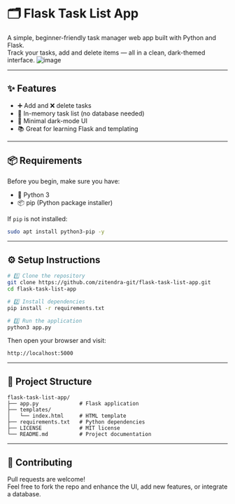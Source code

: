 # 🗂️ Flask Task List App

A simple, beginner-friendly task manager web app built with Python and Flask.  
Track your tasks, add and delete items — all in a clean, dark-themed interface.
![image](https://github.com/user-attachments/assets/1d1d754d-5bcb-4559-905b-10cbe9cd750c)



---

## ✨ Features

- ➕ Add and ❌ delete tasks
- 🧠 In-memory task list (no database needed)
- 🎨 Minimal dark-mode UI
- 📚 Great for learning Flask and templating

---

## 📦 Requirements

Before you begin, make sure you have:

- 🐍 Python 3
- 📦 pip (Python package installer)

If `pip` is not installed:

```bash
sudo apt install python3-pip -y
```

---

## ⚙️ Setup Instructions

```bash
# 1️⃣ Clone the repository
git clone https://github.com/zitendra-git/flask-task-list-app.git
cd flask-task-list-app

# 2️⃣ Install dependencies
pip install -r requirements.txt

# 3️⃣ Run the application
python3 app.py
```

Then open your browser and visit:

```
http://localhost:5000
```

---

## 📁 Project Structure

```
flask-task-list-app/
├── app.py             # Flask application
├── templates/
│   └── index.html     # HTML template
├── requirements.txt   # Python dependencies
├── LICENSE            # MIT license
└── README.md          # Project documentation
```

---

## 🤝 Contributing

Pull requests are welcome!  
Feel free to fork the repo and enhance the UI, add new features, or integrate a database.
